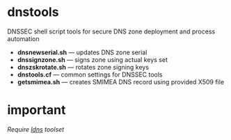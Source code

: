 # dnstools
DNSSEC shell script tools for secure DNS zone deployment and process automation


 - **dnsnewserial.sh** — updates DNS zone serial
 - **dnssignzone.sh** — signs zone using actual keys set
 - **dnszskrotate.sh** — rotates zone signing keys
 - **dnstools.cf** — common settings for DNSSEC tools
 - **getsmimea.sh** — creates SMIMEA DNS record using provided X509 file

# important
 *Require [ldns](https://www.nlnetlabs.nl/projects/ldns/) toolset*
